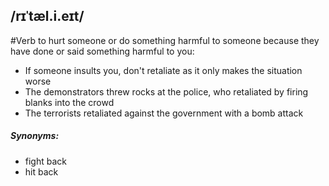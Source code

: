 ## /rɪˈtæl.i.eɪt/
#Verb
to hurt someone or do something harmful to someone because they have done or said something harmful to you:

- If someone insults you, don't retaliate as it only makes the situation worse
- The demonstrators threw rocks at the police,  who retaliated by firing blanks into the crowd
- The terrorists retaliated against the government with a bomb attack

##### Synonyms:
- fight back
- hit back

